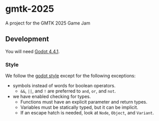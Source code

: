 # gmtk-2025
A project for the GMTK 2025 Game Jam

## Development

You will need [Godot 4.4.1].

### Style

We follow the [godot style] except for the following exceptions:

- symbols instead of words for boolean operators.
	- `&&`, `||`, and `!` are preferred to `and`, `or`, and `not`.
- we have enabled checking for types.
	- Functions must have an explicit parameter and return types.
	- Variables must be statically typed, but it can be implicit.
	- If an escape hatch is needed, look at `Node`, `Object`, and `Variant`.

[Godot 4.4.1]: https://godotengine.org/download/archive/4.4.1-stable
[godot style]: https://docs.godotengine.org/en/stable/tutorials/scripting/gdscript/gdscript_styleguide.html
